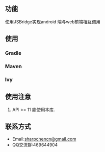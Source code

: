 ## 功能
使用JSBridge实现android 端与web前端相互调用
## 使用
### Gradle
### Maven
### lvy

## 使用注意
1. API >= 11 能使用本库.
## 联系方式
* Email:sharpchencn@gmail.com
* QQ交流群:469644904